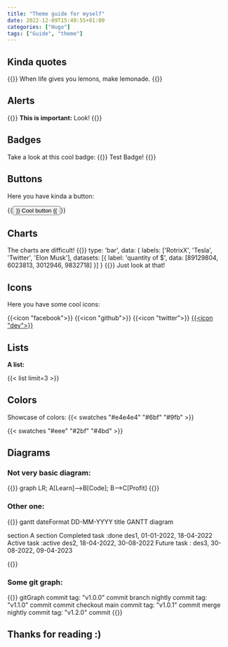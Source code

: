 ```yaml
---
title: "Theme guide for myself"
date: 2022-12-09T15:49:55+01:00
categories: ["Hugo"]
tags: ["Guide", "theme"]
---
```


## Kinda quotes

{{<lead>}}
When life gives you lemons, make lemonade.
{{</lead>}}

## Alerts

{{<alert>}}
**This is important:** Look!
{{</alert>}}

## Badges
Take a look at this cool badge:
{{<badge>}}
Test Badge!
{{</badge>}}

## Buttons

Here you have kinda a button:

{{<button href="#button" target="_self">}}
Cool button
{{</button>}}

## Charts

The charts are difficult!
{{<chart>}}
type: 'bar',
data: {
  labels: ['RotrixX', 'Tesla', 'Twitter', 'Elon Musk'],
  datasets: [{
    label: 'quantity of $',
    data: [89129804, 6023813, 3012946, 9832718]
  }]
}
{{</chart>}}
Just look at that!

## Icons

Here you have some cool icons:

{{<icon "facebook">}}
{{<icon "github">}}
{{<icon "twitter">}}
[{{<icon "dev">}}](https://dev.to/rotrixx)

## Lists

**A list:**

{{< list limit=3 >}}

## Colors

Showcase of colors:
{{< swatches "#e4e4e4" "#6bf" "#9fb" >}}

{{< swatches "#eee" "#2bf" "#4bd" >}}

## Diagrams

### Not very basic diagram:

{{<mermaid>}}
graph LR;
A[Learn]-->B[Code];
B-->C[Profit]
{{</mermaid>}}

### Other one:
{{<mermaid>}}
gantt
dateFormat DD-MM-YYYY
title GANTT diagram

section A section
Completed task :done des1, 01-01-2022, 18-04-2022
Active task :active des2, 18-04-2022, 30-08-2022
Future task : des3, 30-08-2022, 09-04-2023

{{</mermaid>}}

### Some git graph:
{{<mermaid>}}
gitGraph
  commit tag: "v1.0.0"
  commit
  branch nightly
  commit tag: "v1.1.0"
  commit
  commit
  checkout main
  commit tag: "v1.0.1"
  commit
  merge nightly
  commit tag: "v1.2.0"
  commit
{{</mermaid>}}

## Thanks for reading :)

